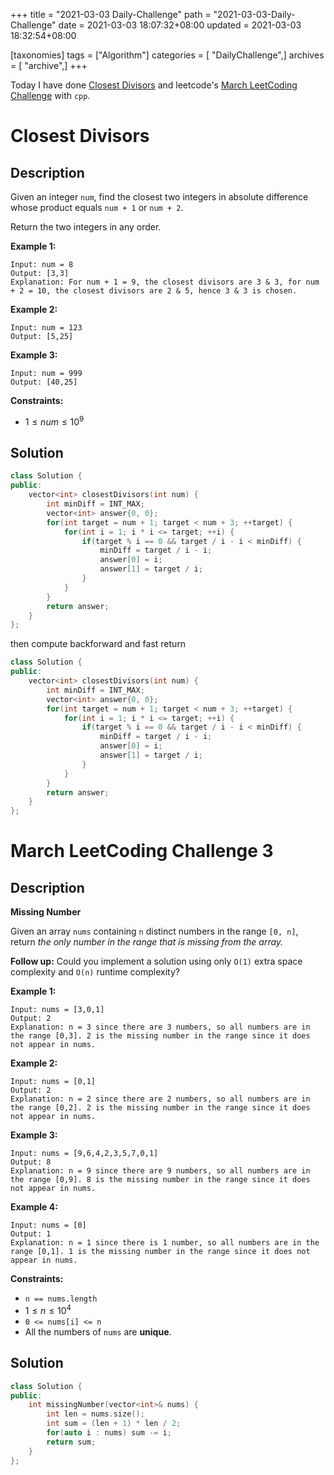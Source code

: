 +++
title = "2021-03-03 Daily-Challenge"
path = "2021-03-03-Daily-Challenge"
date = 2021-03-03 18:07:32+08:00
updated = 2021-03-03 18:32:54+08:00

[taxonomies]
tags = ["Algorithm"]
categories = [ "DailyChallenge",]
archives = [ "archive",]
+++

Today I have done [Closest Divisors](https://leetcode.com/problems/closest-divisors/) and leetcode's [March LeetCoding Challenge](https://leetcode.com/explore/featured/card/march-leetcoding-challenge-2021/588/week-1-march-1st-march-7th/3659/) with `cpp`.

<!-- more -->

# Closest Divisors

## Description

Given an integer `num`, find the closest two integers in absolute difference whose product equals `num + 1` or `num + 2`.

Return the two integers in any order.

 

**Example 1:**

```
Input: num = 8
Output: [3,3]
Explanation: For num + 1 = 9, the closest divisors are 3 & 3, for num + 2 = 10, the closest divisors are 2 & 5, hence 3 & 3 is chosen.
```

**Example 2:**

```
Input: num = 123
Output: [5,25]
```

**Example 3:**

```
Input: num = 999
Output: [40,25]
```

 

**Constraints:**

- $1 \le num \le 10^9$

## Solution

``` cpp
class Solution {
public:
    vector<int> closestDivisors(int num) {
        int minDiff = INT_MAX;
        vector<int> answer{0, 0};
        for(int target = num + 1; target < num + 3; ++target) {
            for(int i = 1; i * i <= target; ++i) {
                if(target % i == 0 && target / i - i < minDiff) {
                    minDiff = target / i - i;
                    answer[0] = i;
                    answer[1] = target / i;
                }
            }
        }
        return answer;
    }
};
```

then compute backforward and fast return

``` cpp
class Solution {
public:
    vector<int> closestDivisors(int num) {
        int minDiff = INT_MAX;
        vector<int> answer{0, 0};
        for(int target = num + 1; target < num + 3; ++target) {
            for(int i = 1; i * i <= target; ++i) {
                if(target % i == 0 && target / i - i < minDiff) {
                    minDiff = target / i - i;
                    answer[0] = i;
                    answer[1] = target / i;
                }
            }
        }
        return answer;
    }
};
```

# March LeetCoding Challenge 3

## Description

**Missing Number**

Given an array `nums` containing `n` distinct numbers in the range `[0, n]`, return *the only number in the range that is missing from the array.*

**Follow up:** Could you implement a solution using only `O(1)` extra space complexity and `O(n)` runtime complexity?

 

**Example 1:**

```
Input: nums = [3,0,1]
Output: 2
Explanation: n = 3 since there are 3 numbers, so all numbers are in the range [0,3]. 2 is the missing number in the range since it does not appear in nums.
```

**Example 2:**

```
Input: nums = [0,1]
Output: 2
Explanation: n = 2 since there are 2 numbers, so all numbers are in the range [0,2]. 2 is the missing number in the range since it does not appear in nums.
```

**Example 3:**

```
Input: nums = [9,6,4,2,3,5,7,0,1]
Output: 8
Explanation: n = 9 since there are 9 numbers, so all numbers are in the range [0,9]. 8 is the missing number in the range since it does not appear in nums.
```

**Example 4:**

```
Input: nums = [0]
Output: 1
Explanation: n = 1 since there is 1 number, so all numbers are in the range [0,1]. 1 is the missing number in the range since it does not appear in nums.
```

 

**Constraints:**

- `n == nums.length`
- $1 \le n \le 10^4$
- `0 <= nums[i] <= n`
- All the numbers of `nums` are **unique**.

## Solution

``` cpp
class Solution {
public:
    int missingNumber(vector<int>& nums) {
        int len = nums.size();
        int sum = (len + 1) * len / 2;
        for(auto i : nums) sum -= i;
        return sum;
    }
};
```
